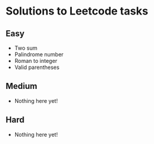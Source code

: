 # Solutions to Leetcode tasks

## Easy
 - Two sum
 - Palindrome number
 - Roman to integer
 - Valid parentheses
 

## Medium
- Nothing here yet!

## Hard
- Nothing here yet!